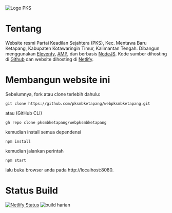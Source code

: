 ![Logo PKS](https://res.cloudinary.com/dpc-pks-mb-ketapang/image/fetch/w_150,h_150,c_fit/https://pksmbketapang.org/img/logo/logo-t.png)

# Tentang
Website resmi Partai Keadilan Sejahtera (PKS), Kec. Mentawa Baru Ketapang, Kabupaten Kotawaringin Timur, Kalimantan Tengah. Dibangun menggunakan [Eleventy](https://11ty.dev), [AMP](https://amp.dev), dan berbasis [NodeJS](https://nodejs.org/). Kode sumber dihosting di [Github](https://github.com/pksmbketapang/webpksmbketapang) dan website dihosting di [Netlify](https://netlify.com/).

# Membangun website ini
Sebelumnya, fork atau clone terlebih dahulu:
```
git clone https://github.com/pksmbketapang/webpksmbketapang.git
```
atau (GitHub CLI)
```
gh repo clone pksmbketapang/webpksmbketapang
```
kemudian install semua dependensi
```
npm install
```
kemudian jalankan perintah
```
npm start
```
lalu buka browser anda pada http://localhost:8080.

# Status Build
[![Netlify Status](https://api.netlify.com/api/v1/badges/8e47693f-199c-4082-8455-5162c5dd8f82/deploy-status)](https://app.netlify.com/sites/pksmbketapang/deploys)
![build harian](https://github.com/pksmbketapang/webpksmbketapang/workflows/build%20harian/badge.svg)
